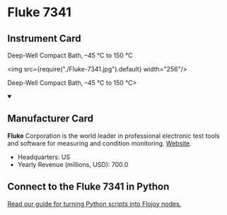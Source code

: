
# Fluke 7341

## Instrument Card

<div className="flex">

<div>

Deep-Well Compact Bath, –45 °C to 150 °C

</div>

<img src={require("./Fluke-7341.jpg").default} width="256"/>

</div>

Deep-Well Compact Bath, –45 °C to 150 °C>

<details open>
<summary><h2>Manufacturer Card</h2></summary>

**Fluke** Corporation is the world leader in professional electronic test tools and software for measuring and condition monitoring. <a href="https://us.flukecal.com/">Website</a>.

<ul>
  <li>Headquarters: US</li>
  <li>Yearly Revenue (millions, USD): 700.0</li>
</ul>
</details>

## Connect to the Fluke 7341 in Python

[Read our guide for turning Python scripts into Flojoy nodes.](https://docs.flojoy.ai/custom-nodes/creating-custom-node/)


